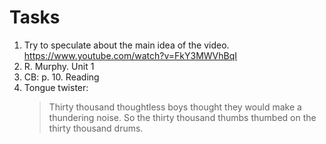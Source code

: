 # Tasks
1. Try to speculate about the main idea of the video. https://www.youtube.com/watch?v=FkY3MWVhBqI
2. R. Murphy. Unit 1
3. CB: p. 10. Reading
4. Tongue twister:  
    > Thirty thousand thoughtless boys thought they would make a thundering noise. So the thirty thousand thumbs thumbed on the thirty thousand drums.
